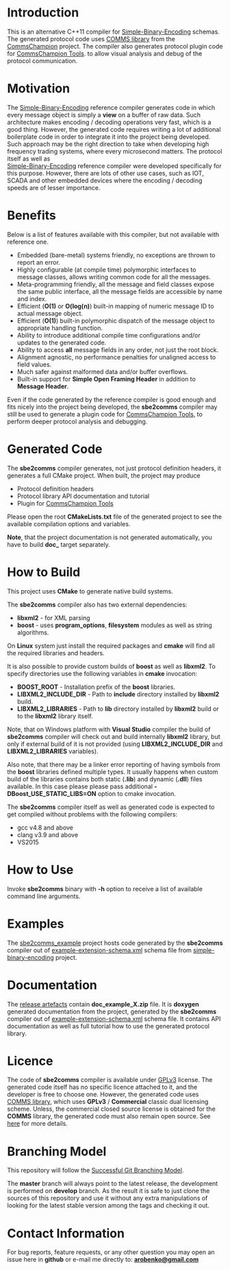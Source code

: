 # Introduction
This is an alternative C++11 compiler for 
[Simple-Binary-Encoding](https://github.com/real-logic/simple-binary-encoding) schemas.
The generated protocol code uses [COMMS library](https://github.com/arobenko/comms_champion#comms-library)
from the [CommsChampion](https://github.com/arobenko/comms_champion)
project. The compiler also generates protocol plugin code for
[CommsChampion Tools](https://github.com/arobenko/comms_champion#commschampion-tools).
to allow visual analysis and debug of the protocol communication.

# Motivation
The [Simple-Binary-Encoding](https://github.com/real-logic/simple-binary-encoding)
reference compiler generates code in which every message object is simply
a **view** on a buffer of raw data. Such architecture makes encoding / decoding
operations very fast, which is a good thing. However, the generated code
requires writing a lot of additional boilerplate code in order
to integrate it into the project being developed. Such approach may be the right
direction to take when developing high frequency trading systems, where every 
microsecond matters. The protocol itself as well as  
[Simple-Binary-Encoding](https://github.com/real-logic/simple-binary-encoding)
reference compiler were developed specifically for this purpose. However,
there are lots of other use cases, such as IOT, SCADA and other embedded devices
where the encoding / decoding speeds are of lesser importance.

# Benefits
Below is a list of features available with this compiler, but not available
with reference one.

- Embedded (bare-metal) systems friendly, no exceptions are thrown to report an error.
- Highly configurable (at compile time) polymorphic interfaces to message classes, 
allows writing common code for all the messages.
- Meta-programming friendly, all the message and field classes expose the same
public interface, all the message fields are accessible by name and index. 
- Efficient (**O(1)** or **O(log(n)**) built-in mapping of numeric message ID to actual
message object.
- Efficient (**O(1)**) built-in polymorphic dispatch of the message object to
appropriate handling function.
- Ability to introduce additional compile time configurations and/or updates to
the generated code.
- Ability to access **all** message fields in any order, not just the root block.
- Alignment agnostic, no performance penalties for unaligned access to field values.
- Much safer against malformed data and/or buffer overflows.
- Built-in support for **Simple Open Framing Header** in addition to **Message Header**.

Even if the code generated by the reference compiler is good enough and fits
nicely into the project being developed, the **sbe2comms** compiler may still
be used to generate a plugin code for 
[CommsChampion Tools](https://github.com/arobenko/comms_champion#commschampion-tools),
to perform deeper protocol analysis and debugging.

# Generated Code
The **sbe2comms** compiler generates, not just protocol definition headers, it
generates a full CMake project. When built, the project may produce 

- Protocol definition headers
- Protocol library API documentation and tutorial
- Plugin for [CommsChampion Tools](https://github.com/arobenko/comms_champion#commschampion-tools)

Please open the root **CMakeLists.txt** file of the generated project to see
the available compilation options and variables.

**Note**, that the project documentation is not generated automatically, you
have to build **doc_<projname>** target separately.

# How to Build
This project uses **CMake** to generate native build systems.

The **sbe2comms** compiler also has two external dependencies:

- **libxml2** - for XML parsing
- **boost** - uses **program_options**, **filesystem** modules as well as 
string algorithms.

On **Linux** system just install the required packages and **cmake** will find
all the required libraries and headers.

It is also possible to provide custom builds of **boost** as well as **libxml2**.
To specify directories use the following variables in **cmake** invocation:

- **BOOST_ROOT** - Installation prefix of the **boost** libraries.
- **LIBXML2_INCLUDE_DIR** - Path to **include** directory installed by **libxml2** build.
- **LIBXML2_LIBRARIES** - Path to **lib** directory installed by **libxml2** build or
to the **libxml2** library itself.

Note, that on Windows platform with **Visual Studio** compiler the build of
**sbe2comms** compiler will check out and build internally **libxml2** library,
but only if external build of it is not provided (using **LIBXML2_INCLUDE_DIR** and
**LIBXML2_LIBRARIES** variables).

Also note, that there may be a linker error reporting of having symbols from
the **boost** libraries defined multiple types. It usually happens when custom
build of the libraries contains both static (**.lib**) and dynamic (**.dll**)
files available. In this case please please pass additional 
**-DBoost_USE_STATIC_LIBS=ON** option to cmake invocation.

The **sbe2comms** compiler itself as well as generated code is expected to get
compiled without problems with the following compilers:

- gcc v4.8 and above
- clang v3.9 and above
- VS2015

# How to Use
Invoke **sbe2comms** binary with **-h** option to receive a list of available
command line arguments.

# Examples
The [sbe2comms_example](https://github.com/arobenko/sbe2comms_example) project
hosts code generated by the **sbe2comms** compiler out of 
[example-extension-schema.xml](https://github.com/real-logic/simple-binary-encoding/blob/master/sbe-samples/src/main/resources/example-extension-schema.xml)
schema file from [simple-binary-encoding](https://github.com/real-logic/simple-binary-encoding)
project.

# Documentation
The [release artefacts](https://github.com/arobenko/sbe2comms/releases) 
contain **doc_example_X.zip** file. It is **doxygen** generated documentation from
the project, generated by the **sbe2comms** compiler out of 
[example-extension-schema.xml](https://github.com/real-logic/simple-binary-encoding/blob/master/sbe-samples/src/main/resources/example-extension-schema.xml)
schema file. It contains API documentation as well as full tutorial how
to use the generated protocol library.

# Licence 
The code of **sbe2comms** compiler is available under 
[GPLv3](https://www.gnu.org/licenses/gpl-3.0.en.html) license. The
generated code itself has no specific licence attached to it, and the developer is
free to choose one. However, the generated code
uses [COMMS library](https://github.com/arobenko/comms_champion#comms-library), which
uses **GPLv3** / **Commercial** classic dual licensing scheme. Unless, the 
commercial closed source license is obtained for the **COMMS** library, 
the generated code must also remain open source. See 
[here](https://github.com/arobenko/comms_champion/blob/master/LICENSE.md)
for more details.

# Branching Model
This repository will follow the 
[Successful Git Branching Model](http://nvie.com/posts/a-successful-git-branching-model/).

The **master** branch will always point to the latest release, the
development is performed on **develop** branch. As the result it is safe
to just clone the sources of this repository and use it without
any extra manipulations of looking for the latest stable version among the tags and
checking it out.

# Contact Information
For bug reports, feature requests, or any other question you may open an issue
here in **github** or e-mail me directly to: **arobenko@gmail.com**

